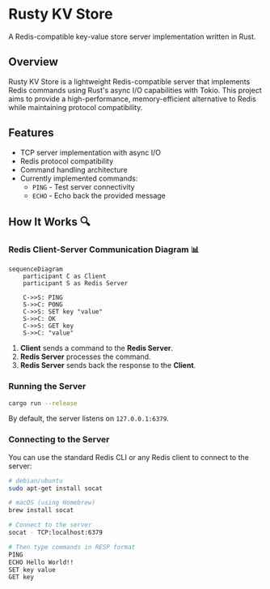 # Rusty KV Store

A Redis-compatible key-value store server implementation written in Rust.

## Overview

Rusty KV Store is a lightweight Redis-compatible server that implements Redis
commands using Rust's async I/O capabilities with Tokio. This project aims to
provide a high-performance, memory-efficient alternative to Redis while
maintaining protocol compatibility.

## Features

- TCP server implementation with async I/O
- Redis protocol compatibility
- Command handling architecture
- Currently implemented commands:
  - `PING` - Test server connectivity
  - `ECHO` - Echo back the provided message

## How It Works 🔍

### Redis Client-Server Communication Diagram 📊

```mermaid
sequenceDiagram
    participant C as Client
    participant S as Redis Server

    C->>S: PING
    S->>C: PONG
    C->>S: SET key "value"
    S->>C: OK
    C->>S: GET key
    S->>C: "value"
```

1. **Client** sends a command to the **Redis Server**.
2. **Redis Server** processes the command.
3. **Redis Server** sends back the response to the **Client**.

### Running the Server

```bash
cargo run --release
```

By default, the server listens on `127.0.0.1:6379`.

### Connecting to the Server

You can use the standard Redis CLI or any Redis client to connect to the server:

```bash
# debian/ubuntu
sudo apt-get install socat

# macOS (using Homebrew)
brew install socat

# Connect to the server
socat - TCP:localhost:6379

# Then type commands in RESP format
PING
ECHO Hello World!!
SET key value
GET key
```
